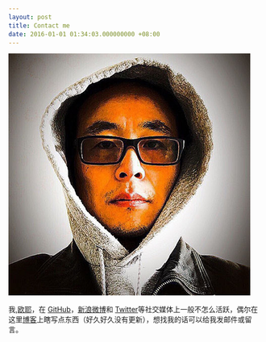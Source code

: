 ```yaml
---
layout: post
title: Contact me
date: 2016-01-01 01:34:03.000000000 +08:00
---
```


![](assets/images/photo1.jpeg)

我,[欧耶](http://olim.ca)，在 [GitHub](https://github.com)，[新浪微博](http://weibo.com)和 [Twitter](https://twitter.com/mkzg)等社交媒体上一般不怎么活跃，偶尔在这里[博客](http://olim.ca)上瞎写点东西（好久好久没有更新），想找我的话可以给我发邮件或留言。

<center>

<h1>
<a href="https://github.com" class="fa fa-github"></a>
<a href="http://weibo.com" class="fa fa-weibo"></a>
<a href="https://twitter.com/mkzg" class="fa fa-twitter"></a>
<a href="http://www.olim.ca" class="fa fa-linkedin"></a>
<a href="http://olim.ca" class="fa fa-pencil"></a>
<a href="mailto:me@olim.ca" class="fa fa-envelope"></a>
</h1>

</center>
